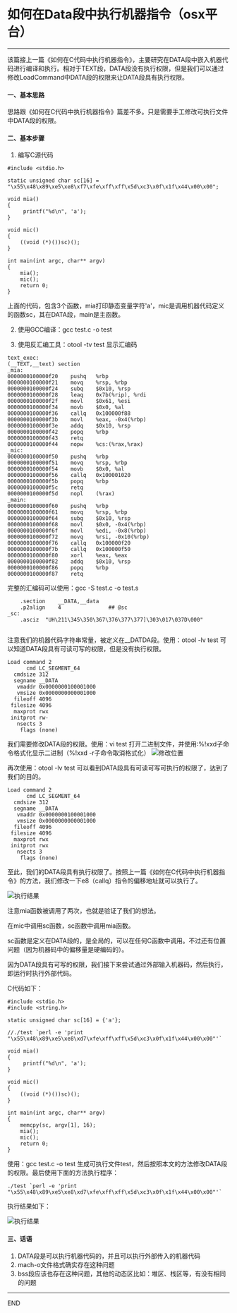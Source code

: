 # 如何在Data段中执行机器指令（osx平台）
-----------------------------------------

该篇接上一篇《如何在C代码中执行机器指令》，主要研究在DATA段中嵌入机器代码进行编译和执行。相对于TEXT段，DATA段没有执行权限，但是我们可以通过修改LoadCommand中DATA段的权限来让DATA段具有执行权限。

#### 一、基本思路

思路跟《如何在C代码中执行机器指令》篇差不多。只是需要手工修改可执行文件中DATA段的权限。

#### 二、基本步骤

1. 编写C源代码

```
#include <stdio.h>

static unsigned char sc[16] = "\x55\x48\x89\xe5\xe8\xf7\xfe\xff\xff\x5d\xc3\x0f\x1f\x44\x00\x00";

void mia()
{
	 printf("%d\n", 'a');
}

void mic()
{
    ((void (*)())sc)();
}

int main(int argc, char** argv)
{
	mia();
    mic();
	return 0;
}

```
上面的代码，包含3个函数，mia打印静态变量字符'a'，mic是调用机器代码定义的函数sc，其在DATA段，main是主函数。

2. 使用GCC编译：gcc test.c -o test

3. 使用反汇编工具：otool -tv test 显示汇编码

```
text_exec:
(__TEXT,__text) section
_mia:
0000000100000f20	pushq	%rbp
0000000100000f21	movq	%rsp, %rbp
0000000100000f24	subq	$0x10, %rsp
0000000100000f28	leaq	0x7b(%rip), %rdi
0000000100000f2f	movl	$0x61, %esi
0000000100000f34	movb	$0x0, %al
0000000100000f36	callq	0x100000f88
0000000100000f3b	movl	%eax, -0x4(%rbp)
0000000100000f3e	addq	$0x10, %rsp
0000000100000f42	popq	%rbp
0000000100000f43	retq
0000000100000f44	nopw	%cs:(%rax,%rax)
_mic:
0000000100000f50	pushq	%rbp
0000000100000f51	movq	%rsp, %rbp
0000000100000f54	movb	$0x0, %al
0000000100000f56	callq	0x100001020
0000000100000f5b	popq	%rbp
0000000100000f5c	retq
0000000100000f5d	nopl	(%rax)
_main:
0000000100000f60	pushq	%rbp
0000000100000f61	movq	%rsp, %rbp
0000000100000f64	subq	$0x10, %rsp
0000000100000f68	movl	$0x0, -0x4(%rbp)
0000000100000f6f	movl	%edi, -0x8(%rbp)
0000000100000f72	movq	%rsi, -0x10(%rbp)
0000000100000f76	callq	0x100000f20
0000000100000f7b	callq	0x100000f50
0000000100000f80	xorl	%eax, %eax
0000000100000f82	addq	$0x10, %rsp
0000000100000f86	popq	%rbp
0000000100000f87	retq

```
完整的汇编码可以使用：gcc -S test.c -o test.s

```
	.section	__DATA,__data
	.p2align	4               ## @sc
_sc:
	.asciz	"UH\211\345\350\367\376\377\377]\303\017\037D\000"
	
```
注意我们的机器代码字符串常量，被定义在__DATDA段。使用：otool -lv test 可以知道DATA段具有可读可写的权限，但是没有执行权限。

```
Load command 2
      cmd LC_SEGMENT_64
  cmdsize 312
  segname __DATA
   vmaddr 0x0000000100001000
   vmsize 0x0000000000001000
  fileoff 4096
 filesize 4096
  maxprot rwx
 initprot rw-
   nsects 3
    flags (none)
```
我们需要修改DATA段的权限。使用：vi test 打开二进制文件，并使用:%!xxd子命令格式化显示二进制（%!xxd -r子命令取消格式化）
![修改位置](http://arvinsfj.github.io/public/ctt/documents/testasm/de.png)

再次使用：otool -lv test 可以看到DATA段具有可读可写可执行的权限了，达到了我们的目的。
```
Load command 2
      cmd LC_SEGMENT_64
  cmdsize 312
  segname __DATA
   vmaddr 0x0000000100001000
   vmsize 0x0000000000001000
  fileoff 4096
 filesize 4096
  maxprot rwx
 initprot rwx
   nsects 3
    flags (none)

```

至此，我们的DATA段具有执行权限了。按照上一篇《如何在C代码中执行机器指令》的方法，我们修改一下e8（callq）指令的偏移地址就可以执行了。


![执行结果](http://arvinsfj.github.io/public/ctt/documents/testasm/mc.png)

注意mia函数被调用了两次，也就是验证了我们的想法。

在mic中调用sc函数，sc函数中调用mia函数。

sc函数是定义在DATA段的，是全局的，可以在任何C函数中调用。不过还有位置问题（因为机器码中的偏移量是硬编码的）。

因为DATA段具有可写的权限，我们接下来尝试通过外部输入机器码，然后执行，即运行时执行外部代码。

C代码如下：

```
#include <stdio.h>
#include <string.h>

static unsigned char sc[16] = {'a'};

//./test `perl -e 'print "\x55\x48\x89\xe5\xe8\xd7\xfe\xff\xff\x5d\xc3\x0f\x1f\x44\x00\x00"'`

void mia()
{
	 printf("%d\n", 'a');
}

void mic()
{
    ((void (*)())sc)();
}

int main(int argc, char** argv)
{
    memcpy(sc, argv[1], 16);
	mia();
    mic();
	return 0;
}
```

使用：gcc test.c -o test 生成可执行文件test，然后按照本文的方法修改DATA段的权限。最后使用下面的方法执行程序：

```
./test `perl -e 'print "\x55\x48\x89\xe5\xe8\xd7\xfe\xff\xff\x5d\xc3\x0f\x1f\x44\x00\x00"'`

```

执行结果如下：

![执行结果](http://arvinsfj.github.io/public/ctt/documents/testasm/derd.png)



#### 三、话语

1. DATA段是可以执行机器代码的，并且可以执行外部传入的机器代码
2. mach-o文件格式确实存在这种问题
3. bss段应该也存在这种问题，其他的动态区比如：堆区、栈区等，有没有相同的问题


---------------------------------------------

END

